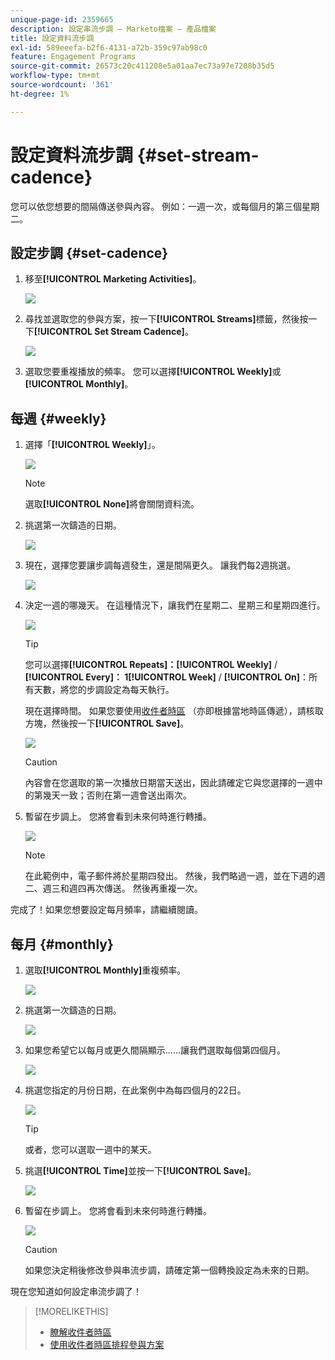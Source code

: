 ```yaml
---
unique-page-id: 2359665
description: 設定串流步調 — Marketo檔案 — 產品檔案
title: 設定資料流步調
exl-id: 589eeefa-b2f6-4131-a72b-359c97ab98c0
feature: Engagement Programs
source-git-commit: 26573c20c411208e5a01aa7ec73a97e7208b35d5
workflow-type: tm+mt
source-wordcount: '361'
ht-degree: 1%

---
```


# 設定資料流步調 {#set-stream-cadence}

您可以依您想要的間隔傳送參與內容。 例如：一週一次，或每個月的第三個星期二。

## 設定步調 {#set-cadence}

1. 移至&#x200B;**[!UICONTROL Marketing Activities]**。

   ![](assets/login-marketing-activities.png)

1. 尋找並選取您的參與方案，按一下&#x200B;**[!UICONTROL Streams]**&#x200B;標籤，然後按一下&#x200B;**[!UICONTROL Set Stream Cadence]**。

   ![](assets/selectstreamcadence.jpg)

1. 選取您要重複播放的頻率。 您可以選擇&#x200B;**[!UICONTROL Weekly]**&#x200B;或&#x200B;**[!UICONTROL Monthly]**。

## 每週 {#weekly}

1. 選擇「**[!UICONTROL Weekly]**」。

   ![](assets/image2017-12-5-14-3a9-3a43.png)

   >[!NOTE]
   >
   >選取&#x200B;**[!UICONTROL None]**&#x200B;將會關閉資料流。

1. 挑選第一次鑄造的日期。

   ![](assets/image2017-12-5-14-3a10-3a17.png)

1. 現在，選擇您要讓步調每週發生，還是間隔更久。 讓我們每2週挑選。

   ![](assets/image2017-12-5-14-3a10-3a56.png)

1. 決定一週的哪幾天。 在這種情況下，讓我們在星期二、星期三和星期四進行。

   ![](assets/image2017-12-5-14-3a12-3a29.png)

   >[!TIP]
   >
   >您可以選擇&#x200B;**[!UICONTROL Repeats]：[!UICONTROL Weekly]** / **[!UICONTROL Every]： 1[!UICONTROL Week]** / **[!UICONTROL On]**：所有天數，將您的步調設定為每天執行。

   現在選擇時間。 如果您要使用[收件者時區](/help/marketo/product-docs/email-marketing/drip-nurturing/engagement-program-streams/set-stream-cadence/schedule-engagement-programs-with-recipient-time-zone.md) （亦即根據當地時區傳遞），請核取方塊，然後按一下&#x200B;**[!UICONTROL Save]**。

   ![](assets/image2017-12-5-14-3a20-3a11.png)

   >[!CAUTION]
   >
   >內容會在您選取的第一次播放日期當天送出，因此請確定它與您選擇的一週中的第幾天一致；否則在第一週會送出兩次。

1. 暫留在步調上。 您將會看到未來何時進行轉播。

   ![](assets/image2017-12-5-14-3a17-3a29.png)

   >[!NOTE]
   >
   >在此範例中，電子郵件將於星期四發出。 然後，我們略過一週，並在下週的週二、週三和週四再次傳送。 然後再重複一次。

完成了！如果您想要設定每月頻率，請繼續閱讀。

## 每月 {#monthly}

1. 選取&#x200B;**[!UICONTROL Monthly]**&#x200B;重複頻率。

   ![](assets/image2014-9-15-16-3a30-3a15.png)

1. 挑選第一次鑄造的日期。

   ![](assets/image2014-9-15-16-3a30-3a11.png)

1. 如果您希望它以每月或更久間隔顯示……讓我們選取每個第四個月。

   ![](assets/image2014-9-15-16-3a30-3a7.png)

1. 挑選您指定的月份日期，在此案例中為每四個月的22日。

   ![](assets/image2014-9-15-16-3a29-3a51.png)

   >[!TIP]
   >
   >或者，您可以選取一週中的某天。

1. 挑選&#x200B;**[!UICONTROL Time]**&#x200B;並按一下&#x200B;**[!UICONTROL Save]**。

   ![](assets/image2014-9-15-16-3a29-3a42.png)

1. 暫留在步調上。 您將會看到未來何時進行轉播。

   ![](assets/image2014-9-15-16-3a29-3a38.png)

   >[!CAUTION]
   >
   >如果您決定稍後修改參與串流步調，請確定第一個轉換設定為未來的日期。

現在您知道如何設定串流步調了！

>[!MORELIKETHIS]
>
>* [瞭解收件者時區](/help/marketo/product-docs/email-marketing/email-programs/email-program-actions/scheduling-with-recipient-time-zone/understanding-recipient-time-zone.md)
>* [使用收件者時區排程參與方案](/help/marketo/product-docs/email-marketing/drip-nurturing/engagement-program-streams/set-stream-cadence/schedule-engagement-programs-with-recipient-time-zone.md)
